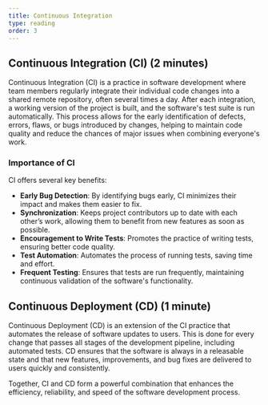 ```yaml
---
title: Continuous Integration
type: reading
order: 3
---
```


## Continuous Integration (CI) (2 minutes)
Continuous Integration (CI) is a practice in software development where team members regularly integrate their individual code changes into a shared remote repository, often several times a day. After each integration, a working version of the project is built, and the software's test suite is run automatically. This process allows for the early identification of defects, errors, flaws, or bugs introduced by changes, helping to maintain code quality and reduce the chances of major issues when combining everyone's work.

### Importance of CI
CI offers several key benefits:

- **Early Bug Detection**: By identifying bugs early, CI minimizes their impact and makes them easier to fix.
- **Synchronization**: Keeps project contributors up to date with each other’s work, allowing them to benefit from new features as soon as possible.
- **Encouragement to Write Tests**: Promotes the practice of writing tests, ensuring better code quality.
- **Test Automation**: Automates the process of running tests, saving time and effort.
- **Frequent Testing**: Ensures that tests are run frequently, maintaining continuous validation of the software's functionality.

## Continuous Deployment (CD) (1 minute)
Continuous Deployment (CD) is an extension of the CI practice that automates the release of software updates to users. This is done for every change that passes all stages of the development pipeline, including automated tests. CD ensures that the software is always in a releasable state and that new features, improvements, and bug fixes are delivered to users quickly and consistently.

Together, CI and CD form a powerful combination that enhances the efficiency, reliability, and speed of the software development process.